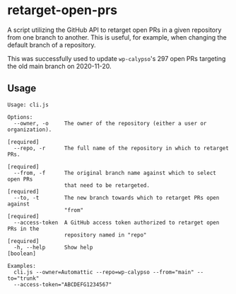# retarget-open-prs

A script utilizing the GitHub API to retarget open PRs in a given repository from one branch to another. This is useful, for example, when changing the default branch of a repository.

This was successfully used to update `wp-calypso`'s 297 open PRs targeting the old main branch on 2020-11-20.

## Usage

```
Usage: cli.js

Options:
  --owner, -o     The owner of the repository (either a user or organization).
                                                                 [required]
  --repo, -r      The full name of the repository in which to retarget PRs.
                                                                 [required]
  --from, -f      The original branch name against which to select open PRs
                  that need to be retargeted.                     [required]
  --to, -t        The new branch towards which to retarget PRs open against
                  "from"                                         [required]
  --access-token  A GitHub access token authorized to retarget open PRs in the
                  repository named in "repo"                     [required]
  -h, --help      Show help                                       [boolean]

Examples:
  cli.js --owner=Automattic --repo=wp-calypso --from="main" --to="trunk"
  --access-token="ABCDEFG1234567"
```
